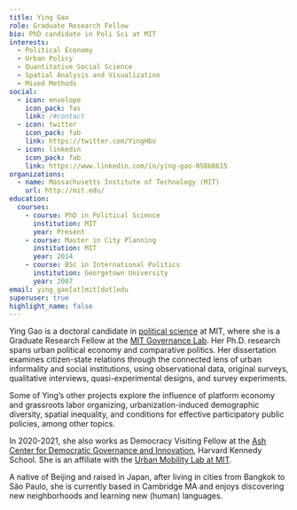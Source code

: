 ```yaml
---
title: Ying Gao
role: Graduate Research Fellow 
bio: PhD candidate in Poli Sci at MIT
interests:
  - Political Economy
  - Urban Policy
  - Quantitative Social Science
  - Spatial Analysis and Visualization
  - Mixed Methods
social:
  - icon: envelope
    icon_pack: fas
    link: /#contact
  - icon: twitter
    icon_pack: fab
    link: https://twitter.com/YingHbo
  - icon: linkedin
    icon_pack: fab
    link: https://www.linkedin.com/in/ying-gao-058b8615
organizations:
  - name: Massachusetts Institute of Technology (MIT)
    url: http://mit.edu/
education:
  courses:
    - course: PhD in Political Science
      institution: MIT
      year: Present
    - course: Master in City Planning
      institution: MIT
      year: 2014
    - course: BSc in International Politics
      institution: Georgetown University
      year: 2007
email: ying_gao[at]mit[dot]edu
superuser: true
highlight_name: false
---
```


Ying Gao is a doctoral candidate in [political science](https://polisci.mit.edu/) at MIT, where she is a Graduate Research Fellow at the [MIT Governance Lab](https://mitgovlab.org/). Her Ph.D. research spans urban political economy and comparative politics. Her dissertation examines citizen-state relations through the connected lens of urban informality and social institutions, using observational data, original surveys, qualitative interviews, quasi-experimental designs, and survey experiments.

Some of Ying’s other projects explore the influence of platform economy and grassroots labor organizing, urbanization-induced demographic diversity, spatial inequality, and conditions for effective participatory public policies, among other topics. 

In 2020-2021, she also works as Democracy Visiting Fellow at the [Ash Center for Democratic Governance and Innovation](https://ash.harvard.edu/home/), Harvard Kennedy School. She is an affiliate with the [Urban Mobility Lab at MIT](https://mobility.mit.edu/).

A native of Beijing and raised in Japan, after living in cities from Bangkok to São Paulo, she is currently based in Cambridge MA and enjoys discovering new neighborhoods and learning new (human) languages.
